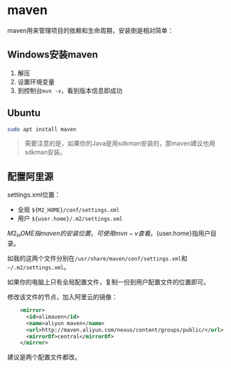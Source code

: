 # maven
maven用来管理项目的依赖和生命周期，安装倒是相对简单：

## Windows安装maven
1. 解压
2. 设置环境变量
3. 到控制台`mvn -v`，看到版本信息即成功

## Ubuntu
```bash
sudo apt install maven
```

> 需要注意的是，如果你的Java是用sdkman安装的，那maven建议也用sdkman安装。

## 配置阿里源
settings.xml位置：
- 全局 `${M2_HOME}/conf/settings.xml`
- 用户 `${user.home}/.m2/settings.xml`

${M2_HOME}指maven的安装位置，可使用mvn -v查看。${user.home}指用户目录。

如我的这两个文件分别在`/usr/share/maven/conf/settings.xml`和`~/.m2/settings.xml`。

如果你的电脑上只有全局配置文件，复制一份到用户配置文件的位置即可。

修改该文件的<mirrors></mirrors>节点，加入阿里云的镜像：

```xml
    <mirror>
      <id>alimaven</id>
      <name>aliyun maven</name>
      <url>http://maven.aliyun.com/nexus/content/groups/public/</url>
      <mirrorOf>central</mirrorOf>
    </mirror>
```

建议是两个配置文件都改。